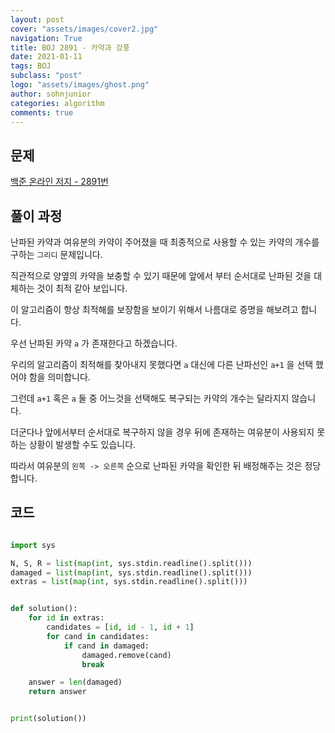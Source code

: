 ```yaml
---
layout: post
cover: "assets/images/cover2.jpg"
navigation: True
title: BOJ 2891 - 카약과 강풍
date: 2021-01-11
tags: BOJ
subclass: "post"
logo: "assets/images/ghost.png"
author: sohnjunior
categories: algorithm
comments: true
---
```


## 문제

[백준 온라인 저지 - 2891번](https://www.acmicpc.net/problem/2891)

## 풀이 과정

난파된 카약과 여유분의 카약이 주어졌을 때 최종적으로 사용할 수 있는 카약의 개수를 구하는 `그리디` 문제입니다.

직관적으로 양옆의 카약을 보충할 수 있기 때문에 앞에서 부터 순서대로 난파된 것을 대체하는 것이 최적 같아 보입니다.

이 알고리즘이 항상 최적해를 보장함을 보이기 위해서 나름대로 증명을 해보려고 합니다.

우선 난파된 카약 `a` 가 존재한다고 하겠습니다.

우리의 알고리즘이 최적해를 찾아내지 못했다면 `a` 대신에 다른 난파선인 `a+1` 을 선택 했어야 함을 의미합니다.

그런데 `a+1` 혹은 `a` 둘 중 어느것을 선택해도 복구되는 카약의 개수는 달라지지 않습니다.

더군다나 앞에서부터 순서대로 복구하지 않을 경우 뒤에 존재하는 여유분이 사용되지 못하는 상황이 발생할 수도 있습니다.

따라서 여유분의 `왼쪽 -> 오른쪽` 순으로 난파된 카약을 확인한 뒤 배정해주는 것은 정당합니다.

## 코드

```python

import sys

N, S, R = list(map(int, sys.stdin.readline().split()))
damaged = list(map(int, sys.stdin.readline().split()))
extras = list(map(int, sys.stdin.readline().split()))


def solution():
    for id in extras:
        candidates = [id, id - 1, id + 1]
        for cand in candidates:
            if cand in damaged:
                damaged.remove(cand)
                break

    answer = len(damaged)
    return answer


print(solution())

```
